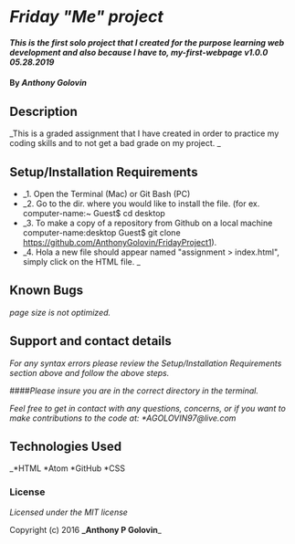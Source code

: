 # _Friday "Me" project_

#### _This is the first solo project that I created for the purpose learning web development and also because I have to, my-first-webpage v1.0.0 05.28.2019_

#### By _**Anthony Golovin**_

## Description

_This is a graded assignment that I have created in order to practice my coding skills and to not get a bad grade on my project. _

## Setup/Installation Requirements

* _1. Open the Terminal (Mac) or Git Bash (PC)
* _2. Go to the dir. where you would like to install the file. (for ex. computer-name:~ Guest$ cd desktop
* _3. To make a copy of a repository from Github on a local machine computer-name:desktop Guest$ git clone https://github.com/AnthonyGolovin/FridayProject1).
* _4. Hola a new file should appear named "assignment > index.html", simply click on the HTML file. _

## Known Bugs

_page size is not optimized._

## Support and contact details

_For any syntax errors please review the Setup/Installation Requirements section above and follow the above steps._

####_Please insure you are in the correct directory in the terminal._

_Feel free to get in contact with any questions, concerns, or if you want to make contributions to the code at:
 *AGOLOVIN97@live.com_

## Technologies Used

_*HTML
 *Atom
 *GitHub
 *CSS

### License

*Licensed under the MIT license*

Copyright (c) 2016 **_Anthony P Golovin**_
